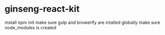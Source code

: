 ginseng-react-kit
=================
install npm init
make sure gulp and browerify are intalled globally
make sure node_modules is created
